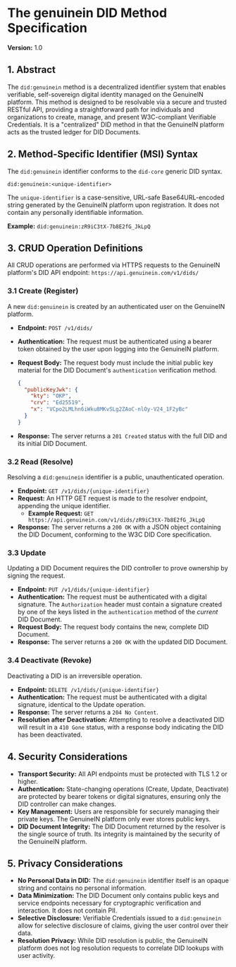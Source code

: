 # The genuinein DID Method Specification

**Version:** 1.0

## 1. Abstract

The `did:genuinein` method is a decentralized identifier system that enables verifiable, self-sovereign digital identity managed on the GenuineIN platform. This method is designed to be resolvable via a secure and trusted RESTful API, providing a straightforward path for individuals and organizations to create, manage, and present W3C-compliant Verifiable Credentials. It is a "centralized" DID method in that the GenuineIN platform acts as the trusted ledger for DID Documents.

## 2. Method-Specific Identifier (MSI) Syntax

The `did:genuinein` identifier conforms to the `did-core` generic DID syntax.

`did:genuinein:<unique-identifier>`

The `unique-identifier` is a case-sensitive, URL-safe Base64URL-encoded string generated by the GenuineIN platform upon registration. It does not contain any personally identifiable information.

**Example:**
`did:genuinein:zR9iC3tX-7b8E2fG_JkLpQ`

## 3. CRUD Operation Definitions

All CRUD operations are performed via HTTPS requests to the GenuineIN platform's DID API endpoint: `https://api.genuinein.com/v1/dids/`

### 3.1 Create (Register)

A new `did:genuinein` is created by an authenticated user on the GenuineIN platform.

* **Endpoint:** `POST /v1/dids/`
* **Authentication:** The request must be authenticated using a bearer token obtained by the user upon logging into the GenuineIN platform.
* **Request Body:** The request body must include the initial public key material for the DID Document's `authentication` verification method.

    ```json
    {
      "publicKeyJwk": {
        "kty": "OKP",
        "crv": "Ed25519",
        "x": "VCpo2LMLhn6iWku8MKvSLg2ZAoC-nlOy-V24_1F2yBc"
      }
    }
    ```

* **Response:** The server returns a `201 Created` status with the full DID and its initial DID Document.

### 3.2 Read (Resolve)

Resolving a `did:genuinein` identifier is a public, unauthenticated operation.

* **Endpoint:** `GET /v1/dids/{unique-identifier}`
* **Request:** An HTTP GET request is made to the resolver endpoint, appending the unique identifier.
    * **Example Request:** `GET https://api.genuinein.com/v1/dids/zR9iC3tX-7b8E2fG_JkLpQ`
* **Response:** The server returns a `200 OK` with a JSON object containing the DID Document, conforming to the W3C DID Core specification.

### 3.3 Update

Updating a DID Document requires the DID controller to prove ownership by signing the request.

* **Endpoint:** `PUT /v1/dids/{unique-identifier}`
* **Authentication:** The request must be authenticated with a digital signature. The `Authorization` header must contain a signature created by one of the keys listed in the `authentication` method of the *current* DID Document.
* **Request Body:** The request body contains the new, complete DID Document.
* **Response:** The server returns a `200 OK` with the updated DID Document.

### 3.4 Deactivate (Revoke)

Deactivating a DID is an irreversible operation.

* **Endpoint:** `DELETE /v1/dids/{unique-identifier}`
* **Authentication:** The request must be authenticated with a digital signature, identical to the Update operation.
* **Response:** The server returns a `204 No Content`.
* **Resolution after Deactivation:** Attempting to resolve a deactivated DID will result in a `410 Gone` status, with a response body indicating the DID has been deactivated.

## 4. Security Considerations

* **Transport Security:** All API endpoints must be protected with TLS 1.2 or higher.
* **Authentication:** State-changing operations (Create, Update, Deactivate) are protected by bearer tokens or digital signatures, ensuring only the DID controller can make changes.
* **Key Management:** Users are responsible for securely managing their private keys. The GenuineIN platform only ever stores public keys.
* **DID Document Integrity:** The DID Document returned by the resolver is the single source of truth. Its integrity is maintained by the security of the GenuineIN platform.

## 5. Privacy Considerations

* **No Personal Data in DID:** The `did:genuinein` identifier itself is an opaque string and contains no personal information.
* **Data Minimization:** The DID Document only contains public keys and service endpoints necessary for cryptographic verification and interaction. It does not contain PII.
* **Selective Disclosure:** Verifiable Credentials issued to a `did:genuinein` allow for selective disclosure of claims, giving the user control over their data.
* **Resolution Privacy:** While DID resolution is public, the GenuineIN platform does not log resolution requests to correlate DID lookups with user activity.



